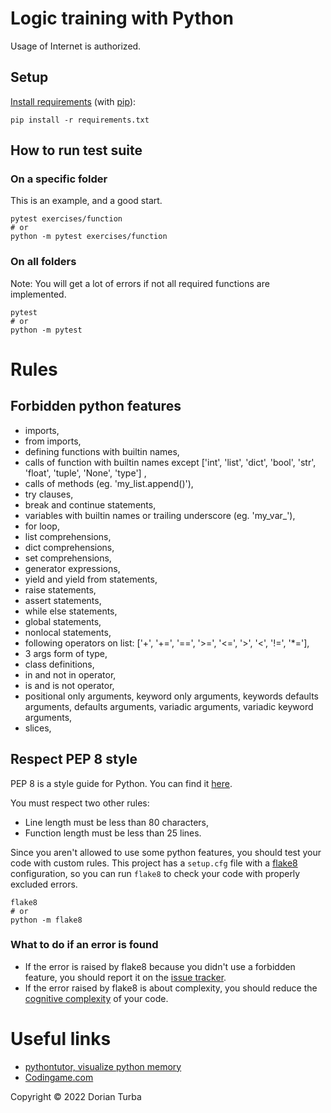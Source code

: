 # Logic training with Python

Usage of Internet is authorized.

## Setup

[Install requirements][SA-install requirements.txt with pip]
(with [pip][pip tutorial on youtube]):

```shell
pip install -r requirements.txt
```

## How to run test suite

### On a specific folder

This is an example, and a good start.

```shell
pytest exercises/function
# or
python -m pytest exercises/function
```

### On all folders

Note: You will get a lot of errors if not all required functions are
implemented.

```shell
pytest
# or
python -m pytest
```

# Rules

## Forbidden python features

- imports,
- from imports,
- defining functions with builtin names,
- calls of function with builtin names
  except ['int', 'list', 'dict', 'bool', 'str', 'float', 'tuple', 'None', 'type']
  ,
- calls of methods (eg. 'my_list.append()'),
- try clauses,
- break and continue statements,
- variables with builtin names or trailing underscore (eg. 'my_var_'),
- for loop,
- list comprehensions,
- dict comprehensions,
- set comprehensions,
- generator expressions,
- yield and yield from statements,
- raise statements,
- assert statements,
- while else statements,
- global statements,
- nonlocal statements,
- following operators on
  list: ['+', '+=', '==', '>=', '<=', '>', '<', '!=', '*='],
- 3 args form of type,
- class definitions,
- in and not in operator,
- is and is not operator,
- positional only arguments, keyword only arguments, keywords defaults
  arguments, defaults arguments, variadic arguments, variadic keyword
  arguments,
- slices,

## Respect PEP 8 style

PEP 8 is a style guide for Python. You can find it [here][PEP 8 page].

You must respect two other rules:
- Line length must be less than 80 characters,
- Function length must be less than 25 lines.

Since you aren't allowed to use some python features, you should test your
code with custom rules. This project has a `setup.cfg` file with
a [flake8][flake8 page] configuration, so you can run `flake8` to check your
code with properly excluded errors.

```shell
flake8
# or
python -m flake8
```

### What to do if an error is found

- If the error is raised by flake8 because you didn't use a forbidden feature,
  you should report it on the [issue tracker][issue tracker].
- If the error raised by flake8 is about complexity, you should reduce
  the [cognitive complexity][cognitive complexity PDF] of your code.

# Useful links

- [pythontutor, visualize python memory][pythontutor main page]
- [Codingame.com][codingame main page]

Copyright © 2022 Dorian Turba

[SA-install requirements.txt with pip]: https://stackoverflow.com/a/15593865/6251742

[pip tutorial on youtube]: https://youtu.be/U2ZN104hIcc

[pythontutor main page]: https://pythontutor.com/

[codingame main page]: https://www.codingame.com/home

[PEP 8 page]: https://www.python.org/dev/peps/pep-0008/

[flake8 page]: https://flake8.pycqa.org/en/latest/

[issue tracker]: https://github.com/Vikka/subjects/issues/new/choose

[cognitive complexity PDF]: https://www.sonarsource.com/docs/CognitiveComplexity.pdf
